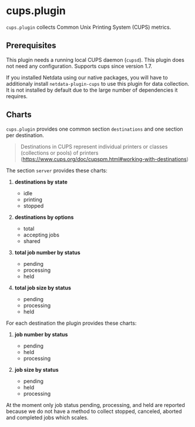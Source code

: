 <!--
title: "cups.plugin"
custom_edit_url: "https://github.com/netdata/netdata/edit/master/collectors/cups.plugin/README.md"
sidebar_label: "cups.plugin"
learn_status: "Published"
learn_topic_type: "References"
learn_rel_path: "Uncategorized"
-->

# cups.plugin

`cups.plugin` collects Common Unix Printing System (CUPS) metrics.

## Prerequisites

This plugin needs a running local CUPS daemon (`cupsd`). This plugin does not need any configuration. Supports cups since version 1.7.

If you installed Netdata using our native packages, you will have to additionaly install `netdata-plugin-cups` to use this plugin for data collection. It is not installed by default due to the large number of dependencies it requires.

## Charts

`cups.plugin` provides one common section `destinations` and one section per destination.

> Destinations in CUPS represent individual printers or classes (collections or pools) of printers (<https://www.cups.org/doc/cupspm.html#working-with-destinations>)

The section `server` provides these charts:

1.  **destinations by state**

    -   idle
    -   printing
    -   stopped

2.  **destinations by options**

    -   total
    -   accepting jobs
    -   shared

3.  **total job number by status**

    -   pending
    -   processing
    -   held

4.  **total job size by status**

    -   pending
    -   processing
    -   held

For each destination the plugin provides these charts:

1.  **job number by status**

    -   pending
    -   held
    -   processing

2.  **job size by status**

    -   pending
    -   held
    -   processing

At the moment only job status pending, processing, and held are reported because we do not have a method to collect stopped, canceled, aborted and completed jobs which scales.



